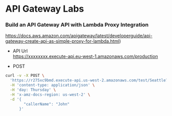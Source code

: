 # API Gateway Labs

### Build an API Gateway API with Lambda Proxy Integration  

https://docs.aws.amazon.com/apigateway/latest/developerguide/api-gateway-create-api-as-simple-proxy-for-lambda.html)


* API Url  
  https://xxxxxxxx.execute-api.eu-west-1.amazonaws.com/production

* POST
```bash
curl -v -X POST \
  'https://r275xc9bmd.execute-api.us-west-2.amazonaws.com/test/Seattle?time=evening' \
  -H 'content-type: application/json' \
  -H 'day: Thursday' \
  -H 'x-amz-docs-region: us-west-2' \
  -d '{
        "callerName": "John"
      }'
```



